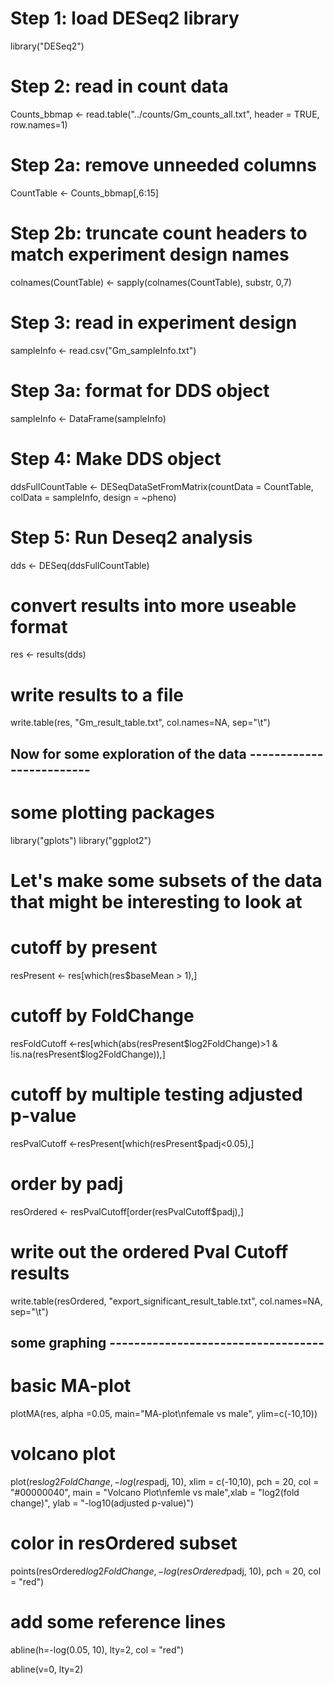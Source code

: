 # Step 1: load DESeq2 library

library("DESeq2")


# Step 2: read in count data
Counts_bbmap <- read.table("../counts/Gm_counts_all.txt", header = TRUE, row.names=1)

# Step 2a: remove unneeded columns
CountTable <- Counts_bbmap[,6:15]

# Step 2b: truncate count headers to match experiment design names
colnames(CountTable) <- sapply(colnames(CountTable), substr, 0,7)


# Step 3: read in experiment design
sampleInfo <- read.csv("Gm_sampleInfo.txt")

# Step 3a: format for DDS object
sampleInfo <- DataFrame(sampleInfo)


# Step 4: Make DDS object
ddsFullCountTable <- DESeqDataSetFromMatrix(countData = CountTable, colData = sampleInfo, design = ~pheno)


# Step 5: Run Deseq2 analysis
dds <- DESeq(ddsFullCountTable)

# convert results into more useable format
res <- results(dds)

# write results to a file
write.table(res, "Gm_result_table.txt", col.names=NA, sep="\t")




## Now for some exploration of the data -------------------------

# some plotting packages
library("gplots")
library("ggplot2")

# Let's make some subsets of the data that might be interesting to look at

# cutoff by present
resPresent <- res[which(res$baseMean > 1),]

# cutoff by FoldChange
resFoldCutoff <-res[which(abs(resPresent$log2FoldChange)>1 & !is.na(resPresent$log2FoldChange)),]

# cutoff by multiple testing adjusted p-value
resPvalCutoff <-resPresent[which(resPresent$padj<0.05),]

# order by padj
resOrdered <- resPvalCutoff[order(resPvalCutoff$padj),]

# write out the ordered Pval Cutoff results
write.table(resOrdered, "export_significant_result_table.txt", col.names=NA, sep="\t")



## some graphing -----------------------------------

# basic MA-plot

plotMA(res, alpha =0.05,  main="MA-plot\nfemale vs male", ylim=c(-10,10))


# volcano plot

plot(res$log2FoldChange, -log(res$padj, 10), xlim = c(-10,10), pch = 20, col = "#00000040", main = "Volcano Plot\nfemle vs male",xlab = "log2(fold change)", ylab = "-log10(adjusted p-value)")

# color in resOrdered subset

points(resOrdered$log2FoldChange, -log(resOrdered$padj, 10), pch = 20, col = "red")

# add some reference lines

abline(h=-log(0.05, 10), lty=2, col = "red")

abline(v=0, lty=2)

